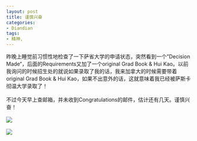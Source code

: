 ```yaml
---
layout: post
title: 谨慎兴奋
categories:
- Diandian
tags:
- 精神, 
---
```

昨晚上睡觉前习惯性地检查了一下萨省大学的申请状态，突然看到一个”Decision Made“，后面的Requirements又加了一个original Grad Book &amp; Hui Kao。以前我询问的时候招生处的就说如果录取了我的话，我来加拿大的时候需要带着original Grad Book &amp; Hui Kao，如果不出意外的话，这就意味着我已经被萨斯卡彻温大学录取了！
<br />
<br />不过今天早上查邮箱，并未收到Congratulations的邮件，估计还有几天。谨慎兴奋！
<br />
<br />
<img src="http://m2.img.srcdd.com/farm4/d/2012/0627/10/E8890E98A314373D19EBAD9CE87A7E79_B500_900_326_21.PNG" />
<br />
<br />
<img src="http://m2.img.srcdd.com/farm5/d/2012/0627/10/19DA0E5AADA84DD5325171A88A2FFE5E_B500_900_500_19.PNG" />
<br />